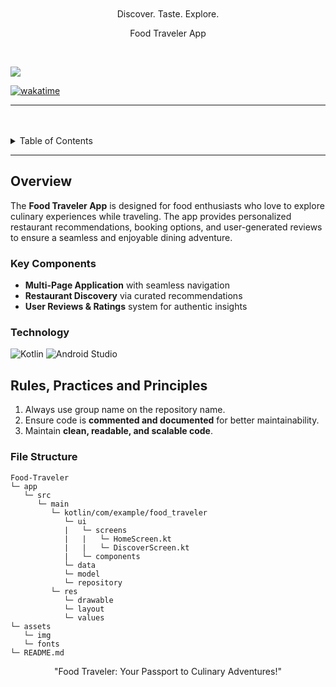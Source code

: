 <a name="readme-top">

<br/>

<br />

<div align="center">
  Discover. Taste. Explore. <br/>
  
  Food Traveler App
</div>

<br />

![](https://github.com/FEU-Tech-Mobile-Application-Dev-Ramirez/MAD-Collaborative.git)

[![wakatime](https://wakatime.com/@0603ec0b-3837-4efb-a3db-98d524f4a210/projects/hyelcxdrgl?start=2025-03-26&end=2025-04-01)]([https://wakatime.com/badge/user/your-wakatime-id/project/your-project-id](https://wakatime.com/@0603ec0b-3837-4efb-a3db-98d524f4a210/projects/hyelcxdrgl?start=2025-03-26&end=2025-04-01))

---

<br />
<br />



<details>
  
  <summary>Table of Contents</summary>
  <ol>
    <li>
      <a href="#overview">Overview</a>
      <ol>
        <li>
          <a href="#key-components">Key Components</a>
        </li>
        <li>
          <a href="#technology">Technology</a>
        </li>
      </ol>
    </li>
    <li>
      <a href="#rules-practices-and-principles">Rules, Practices and Principles</a>
    </li>
  </ol>
</details>

---

## Overview

The **Food Traveler App** is designed for food enthusiasts who love to explore culinary experiences while traveling. The app provides personalized restaurant recommendations, booking options, and user-generated reviews to ensure a seamless and enjoyable dining adventure.

### Key Components
- **Multi-Page Application** with seamless navigation
- **Restaurant Discovery** via curated recommendations
- **User Reviews & Ratings** system for authentic insights

### Technology
![Kotlin](https://img.shields.io/badge/Kotlin-0095D5?style=for-the-badge&logo=kotlin&logoColor=white)
![Android Studio](https://img.shields.io/badge/Android%20Studio-3DDC84?style=for-the-badge&logo=androidstudio&logoColor=white)

## Rules, Practices and Principles
1. Always use group name on the repository name.
2. Ensure code is **commented and documented** for better maintainability.
3. Maintain **clean, readable, and scalable code**.

### File Structure
```
Food-Traveler
└─ app
   └─ src
      └─ main
         └─ kotlin/com/example/food_traveler
            └─ ui
            |   └─ screens
            |   |   └─ HomeScreen.kt
            |   |   └─ DiscoverScreen.kt
            |   └─ components
            └─ data
            └─ model
            └─ repository
         └─ res
            └─ drawable
            └─ layout
            └─ values
└─ assets
   └─ img
   └─ fonts
└─ README.md
```
<div align="center">
  "Food Traveler: Your Passport to Culinary Adventures!"
</div>
